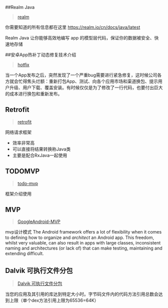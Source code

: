 ##Realm Java
> <a href="/realm">realm</a>

你需要知道的所有信息都在这里
<https://realm.io/cn/docs/java/latest>

Realm Java 让你能够高效地编写 app 的模型层代码，保证你的数据被安全、快速地存储


##安卓App热补丁动态修复技术介绍 
> <a href="/hotfix">hotfix</a>

当一个App发布之后，突然发现了一个严重bug需要进行紧急修复，这时候公司各方就会忙得焦头烂额：重新打包App、测试、向各个应用市场和渠道换包、提示用户升级、用户下载、覆盖安装。有时候仅仅是为了修改了一行代码，也要付出巨大的成本进行换包和重新发布。



## Retrofit ##
> <a href="retrofit">retrofit</a>

网络请求框架  

* 效率非常高  
* 可以直接将结果转换称Java类  
* 主要是配合RxJava一起使用  



## TODOMVP ##
> <a href="todo-mvp">todo-mvp</a>

框架介绍使用


## MVP ##
> <a href="GoogleAndroid-MVP">GoogleAndroid-MVP</a>

mvp设计模式
The Android framework offers a lot of flexibility when it comes to defining how
to organize and <em>architect</em> an Android app. This freedom, whilst very valuable, can also result in apps
with large classes, inconsistent naming and architectures (or lack of) that can
make testing, maintaining and extending difficult.

## Dalvik 可执行文件分包

> <a href="multidex">Dalvik 可执行文件分包</a>

当您的应用及其引用的库达到特定大小时。字节码文件内的代码方法引用总数会达到上限（单个dex方法引用上限为65536=64K）